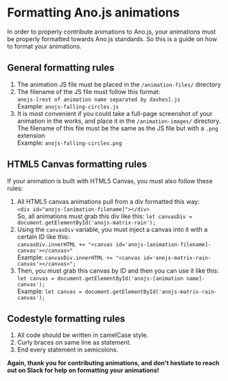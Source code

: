 # Formatting Ano.js animations
In order to properly contribute animations to Ano.js, your animations must be properly formatted towards Ano.js standards. So this is a guide on how to format your animations.

## General formatting rules
1. The animation JS file must be placed in the `/animation-files/` directory
2. The filename of the JS file must follow this format:<br/>
    `anojs-[rest of animation name separated by dashes].js`<br/>
    Example: `anojs-falling-circles.js`
3. It is most convenient if you could take a full-page screenshot of your animation in the works, and place it in the `/animation-images/` directory. The filename of this file must be the same as the JS file but with a `.png` extension<br/>
    Example: `anojs-falling-circles.png`

## HTML5 Canvas formatting rules
If your animation is built with HTML5 Canvas, you must also follow these rules:
1. All HTML5 canvas animations pull from a div formatted this way:<br/>
    `<div id="anojs-[animation-filename]"></div>`<br/>
    So, all animations must grab this div like this: `let canvasDiv = document.getElementById('anojs-matrix-rain');`
2. Using the `canvasDiv` variable, you must inject a canvas into it with a certain ID like this:<br/>
    `canvasDiv.innerHTML += "<canvas id='anojs-[animation-filename]-canvas'></canvas>"`<br/>
    Example: `canvasDiv.innerHTML += "<canvas id='anojs-matrix-rain-canvas'></canvas>";`
3. Then, you must grab this canvas by ID and then you can use it like this:<br/>
    `let canvas = document.getElementById('anojs-[animation name]-canvas');`<br/>
    Example: `let canvas = document.getElementById('anojs-matrix-rain-canvas');`

## Codestyle formatting rules
1. All code should be written in camelCase style.
2. Curly braces on same line as statement.
3. End every statement in semicolons. 

**Again, thank you for contributing animations, and don't hestiate to reach out on Slack for help on formatting your animations!**